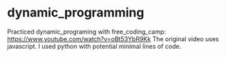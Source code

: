 # dynamic_programming
Practiced dynamic_programing with free_coding_camp: https://www.youtube.com/watch?v=oBt53YbR9Kk
The original video uses javascript. I used python with potential minimal lines of code.
